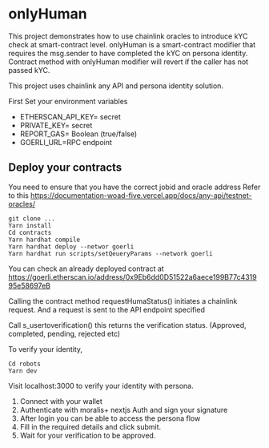 # onlyHuman 

This project demonstrates  how to use chainlink oracles to introduce kYC check at smart-contract level. 
onlyHuman is a smart-contract modifier that requires the msg.sender to have completed the kYC on persona identity.
Contract method with onlyHuman modifier will revert if the caller has not passed kYC.

This project uses chainlink any API and persona identity solution.

First
Set your environment variables
- ETHERSCAN_API_KEY= secret
- PRIVATE_KEY= secret
- REPORT_GAS= Boolean (true/false)
- GOERLI_URL=RPC endpoint 

## Deploy your contracts
You need to ensure that you have the correct jobid and oracle address
Refer to this https://documentation-woad-five.vercel.app/docs/any-api/testnet-oracles/

```shell
git clone ...
Yarn install
Cd contracts
Yarn hardhat compile
Yarn hardhat deploy --networ goerli
Yarn hardhat run scripts/setQeueryParams --network goerli 
```
You can check an already deployed contract at https://goerli.etherscan.io/address/0x9Eb6dd0D51522a6aece199B77c431995e58697eB

Calling the contract method requestHumaStatus() initiates a chainlink request. And a request is sent to the API endpoint specified

Call s_usertoverification() this returns the verification status. (Approved, completed, pending, rejected etc)

To verify your identity,

```shell
Cd robots
Yarn dev
```

Visit localhost:3000 to verify your identity with persona.

1. Connect with your wallet
2. Authenticate with moralis+ nextjs Auth and sign your signature
3. After login you can be able to access the persona flow
4. Fill in the required details and click submit.
5. Wait for your verification to be approved.
